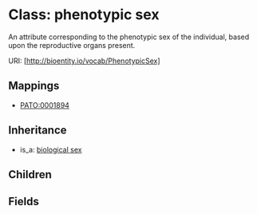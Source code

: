 # Class: phenotypic sex


An attribute corresponding to the phenotypic sex of the individual, based upon the reproductive organs present.

URI: [http://bioentity.io/vocab/PhenotypicSex]
## Mappings

 * [PATO:0001894](http://purl.obolibrary.org/obo/PATO_0001894)
## Inheritance

 *  is_a: [biological sex](BiologicalSex.md)
## Children

## Fields

